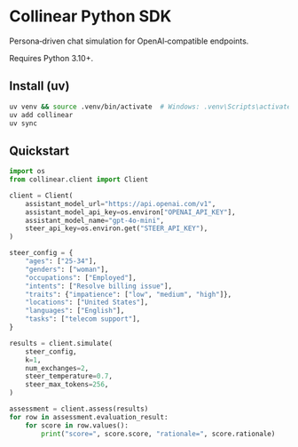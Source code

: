 # Collinear Python SDK

Persona‑driven chat simulation for OpenAI‑compatible endpoints.

Requires Python 3.10+.

## Install (uv)

```bash
uv venv && source .venv/bin/activate  # Windows: .venv\Scripts\activate
uv add collinear
uv sync
```

## Quickstart

```python
import os
from collinear.client import Client

client = Client(
    assistant_model_url="https://api.openai.com/v1",
    assistant_model_api_key=os.environ["OPENAI_API_KEY"],
    assistant_model_name="gpt-4o-mini",
    steer_api_key=os.environ.get("STEER_API_KEY"),
)

steer_config = {
    "ages": ["25-34"],
    "genders": ["woman"],
    "occupations": ["Employed"],
    "intents": ["Resolve billing issue"],
    "traits": {"impatience": ["low", "medium", "high"]},
    "locations": ["United States"],
    "languages": ["English"],
    "tasks": ["telecom support"],
}

results = client.simulate(
    steer_config,
    k=1,
    num_exchanges=2,
    steer_temperature=0.7,
    steer_max_tokens=256,
)

assessment = client.assess(results)
for row in assessment.evaluation_result:
    for score in row.values():
        print("score=", score.score, "rationale=", score.rationale)
```
